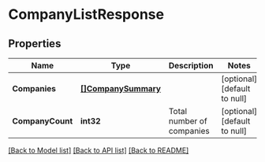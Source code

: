 # CompanyListResponse

## Properties
Name | Type | Description | Notes
------------ | ------------- | ------------- | -------------
**Companies** | [**[]CompanySummary**](CompanySummary.md) |  | [optional] [default to null]
**CompanyCount** | **int32** | Total number of companies | [optional] [default to null]

[[Back to Model list]](../README.md#documentation-for-models) [[Back to API list]](../README.md#documentation-for-api-endpoints) [[Back to README]](../README.md)


